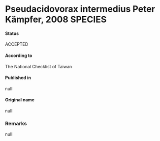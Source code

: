 Pseudacidovorax intermedius Peter Kämpfer, 2008 SPECIES
=======

#### Status
ACCEPTED

#### According to
The National Checklist of Taiwan

#### Published in
null

#### Original name
null

### Remarks
null